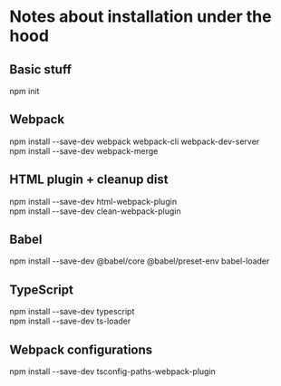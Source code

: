 # Notes about installation under the hood
## Basic stuff
npm init<br/>

## Webpack
npm install --save-dev webpack webpack-cli webpack-dev-server<br/>
npm install --save-dev webpack-merge<br/>

## HTML plugin + cleanup dist
npm install --save-dev html-webpack-plugin<br/>
npm install --save-dev clean-webpack-plugin<br/>

## Babel
npm install --save-dev @babel/core @babel/preset-env babel-loader

## TypeScript
npm install --save-dev typescript<br/>
npm install --save-dev ts-loader<br/>

## Webpack configurations
npm install --save-dev tsconfig-paths-webpack-plugin<br/>